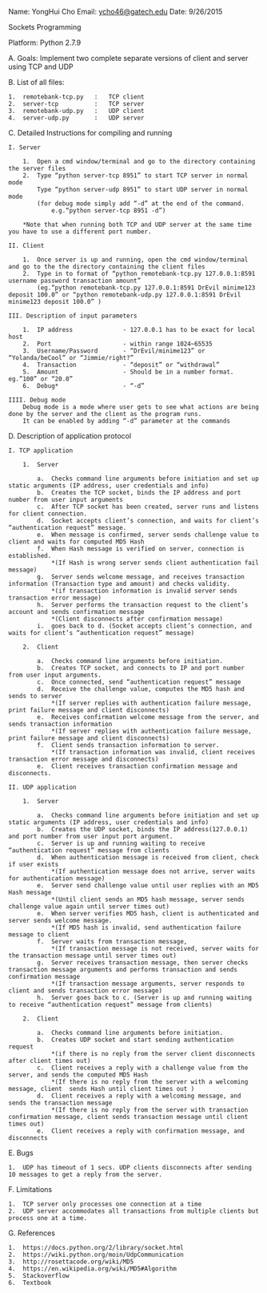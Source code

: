 Name:	YongHui Cho
Email: 	ycho46@gatech.edu
Date:	9/26/2015




Sockets Programming

Platform: Python 2.7.9

A.	Goals:
		Implement two complete separate versions of client and server using TCP and UDP

B.	List of all files:
	
	1.	remotebank-tcp.py	:	TCP client
	2.	server-tcp			:	TCP server
	3.	remotebank-udp.py	:	UDP client
	4.	server-udp.py		:	UDP server

C.	Detailed Instructions for compiling and running

	I. Server
		
		1.	Open a cmd window/terminal and go to the directory containing the server files
		2.	Type “python server-tcp 8951” to start TCP server in normal mode
	    	Type “python server-udp 8951” to start UDP server in normal mode
			(for debug mode simply add “-d” at the end of the command.	
				e.g.“python server-tcp 8951 -d”) 
	
		*Note that when running both TCP and UDP server at the same time you have to use a different port number.

	II. Client
		
		1.	Once server is up and running, open the cmd window/terminal and go to the the directory containing the client files
		2.	Type in to format of “python remotebank-tcp.py 127.0.0.1:8591 username password transaction amount”
			(eg.“python remotebank-tcp.py 127.0.0.1:8591 DrEvil minime123 deposit 100.0” or “python remotebank-udp.py 127.0.0.1:8591 DrEvil minime123 deposit 100.0” )
		
	III. Description of input parameters
		
		1.	IP address 				- 127.0.0.1 has to be exact for local host
		2.	Port					- within range 1024~65535
		3.	Username/Password 		- “DrEvil/minime123” or “Yolanda/beCool” or “Jimmie/right?”
		4.	Transaction				- “deposit” or “withdrawal”
		5.	Amount					- Should be in a number format. eg.”100” or “20.0”
		6.	Debug*					- “-d”
		
	IIII. Debug mode
		Debug mode is a mode where user gets to see what actions are being done by the server and the client as the program runs.
		It can be enabled by adding “-d” parameter at the commands

D.	Description of application protocol

	I. TCP application
	
		1.	Server
	
			a.	Checks command line arguments before initiation and set up static arguments (IP address, user credentials and info)
			b.	Creates the TCP socket, binds the IP address and port number from user input arguments
			c.	After TCP socket has been created, server runs and listens for client connection.
			d.	Socket accepts client’s connection, and waits for client’s “authentication request” message.
			e.	When message is confirmed, server sends challenge value to client and waits for computed MD5 Hash
			f.	When Hash message is verified on server, connection is established. 
				*(If Hash is wrong server sends client authentication fail message)
			g.	Server sends welcome message, and receives transaction information (Transaction type and amount) and checks validity. 
				*(if transaction information is invalid server sends transaction error message)
			h.	Server performs the transaction request to the client’s account and sends confirmation message
				*(Client disconnects after confirmation message)
			i.	goes back to d. (Socket accepts client’s connection, and waits for client’s “authentication request” message)

		2.	Client
			
			a.	Checks command line arguments before initiation.
			b.	Creates TCP socket, and connects to IP and port number from user input arguments.
			c.	Once connected, send “authentication request” message
			d.	Receive the challenge value, computes the MD5 hash and sends to server
				*(If server replies with authentication failure message, print failure message and client disconnects)
			e.	Receives confirmation welcome message from the server, and sends transaction information
				*(If server replies with authentication failure message, print failure message and client disconnects)
			f.	Client sends transaction information to server.
				*(If transaction information was invalid, client receives transaction error message and disconnects)
			e.	Client receives transaction confirmation message and disconnects.

	II. UDP application
		
		1.	Server

			a.	Checks command line arguments before initiation and set up static arguments (IP address, user credentials and info)
			b.	Creates the UDP socket, binds the IP address(127.0.0.1) and port number from user input port argument.
			c.	Server is up and running waiting to receive “authentication request” message from clients
			d.	When authentication message is received from client, check if user exists
				*(If authentication message does not arrive, server waits for authentication message)
			e.	Server send challenge value until user replies with an MD5 Hash message
				*(Until client sends an MD5 hash message, server sends challenge value again until server times out)
			e.	When server verifies MD5 hash, client is authenticated and server sends welcome message.
				*(If MD5 hash is invalid, send authentication failure message to client
			f.	Server waits from transaction message, 
				*(If transaction message is not received, server waits for the transaction message until server times out)	
			g.	Server receives transaction message, then server checks transaction message arguments and performs transaction and sends confirmation message
				*(If transaction message arguments, server responds to client and sends transaction error message)
			h.	Server goes back to c. (Server is up and running waiting to receive “authentication request” message from clients)

		2.	Client
			
			a.	Checks command line arguments before initiation.
			b.	Creates UDP socket and start sending authentication request
				*(if there is no reply from the server client disconnects after client times out)
			c.	Client receives a reply with a challenge value from the server, and sends the computed MD5 Hash
				*(If there is no reply from the server with a welcoming message, client  sends Hash until client times out )
			d.	Client receives a reply with a welcoming message, and sends the transaction message
				*(If there is no reply from the server with transaction confirmation message, client sends transaction message until client times out)
			e.	Client receives a reply with confirmation message, and disconnects

E.	Bugs 

	1.	UDP has timeout of 1 secs. UDP clients disconnects after sending 10 messages to get a reply from the server. 

F.	Limitations

	1.	TCP server only processes one connection at a time
	2.	UDP server accommodates all transactions from multiple clients but process one at a time.

G.	References

	1.	https://docs.python.org/2/library/socket.html
	2.	https://wiki.python.org/moin/UdpCommunication
	3.	http://rosettacode.org/wiki/MD5
	4.	https://en.wikipedia.org/wiki/MD5#Algorithm
	5.	Stackoverflow
	6.	Textbook







